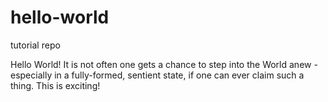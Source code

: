 # hello-world
tutorial repo

Hello World!
It is not often one gets a chance to step into the World anew - especially in a fully-formed, sentient state, if one can ever claim such a thing.
This is exciting!
